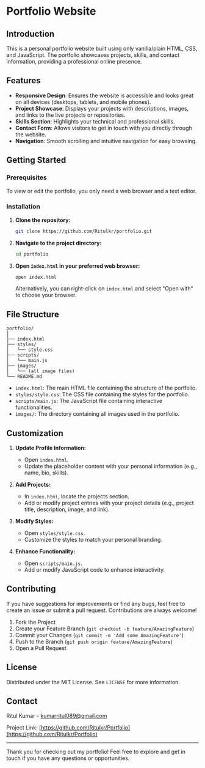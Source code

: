 
# Portfolio Website

## Introduction

This is a personal portfolio website built using only vanilla/plain HTML, CSS, and JavaScript. The portfolio showcases projects, skills, and contact information, providing a professional online presence.

## Features

- **Responsive Design**: Ensures the website is accessible and looks great on all devices (desktops, tablets, and mobile phones).
- **Project Showcase**: Displays your projects with descriptions, images, and links to the live projects or repositories.
- **Skills Section**: Highlights your technical and professional skills.
- **Contact Form**: Allows visitors to get in touch with you directly through the website.
- **Navigation**: Smooth scrolling and intuitive navigation for easy browsing.

## Getting Started

### Prerequisites

To view or edit the portfolio, you only need a web browser and a text editor.

### Installation

1. **Clone the repository:**
   ```sh
   git clone https://github.com/Ritulkr/portfolio.git
   ```

2. **Navigate to the project directory:**
   ```sh
   cd portfolio
   ```

3. **Open `index.html` in your preferred web browser:**
   ```sh
   open index.html
   ```
   Alternatively, you can right-click on `index.html` and select "Open with" to choose your browser.

## File Structure

```
portfolio/
│
├── index.html
├── styles/
│   └── style.css
├── scripts/
│   └── main.js
├── images/
│   └── (all image files)
└── README.md
```

- `index.html`: The main HTML file containing the structure of the portfolio.
- `styles/style.css`: The CSS file containing the styles for the portfolio.
- `scripts/main.js`: The JavaScript file containing interactive functionalities.
- `images/`: The directory containing all images used in the portfolio.

## Customization

1. **Update Profile Information:**
   - Open `index.html`.
   - Update the placeholder content with your personal information (e.g., name, bio, skills).

2. **Add Projects:**
   - In `index.html`, locate the projects section.
   - Add or modify project entries with your project details (e.g., project title, description, image, and link).

3. **Modify Styles:**
   - Open `styles/style.css`.
   - Customize the styles to match your personal branding.

4. **Enhance Functionality:**
   - Open `scripts/main.js`.
   - Add or modify JavaScript code to enhance interactivity.

## Contributing

If you have suggestions for improvements or find any bugs, feel free to create an issue or submit a pull request. Contributions are always welcome!

1. Fork the Project
2. Create your Feature Branch (`git checkout -b feature/AmazingFeature`)
3. Commit your Changes (`git commit -m 'Add some AmazingFeature'`)
4. Push to the Branch (`git push origin feature/AmazingFeature`)
5. Open a Pull Request

## License

Distributed under the MIT License. See `LICENSE` for more information.

## Contact

Ritul Kumar - [kumarritul089@gmail.com](mailto:kumarritul089@gmail.com)

Project Link: [https://github.com/Ritulkr/Portfolio](https://github.com/Ritulkr/Portfolio)

---

Thank you for checking out my portfolio! Feel free to explore and get in touch if you have any questions or opportunities.
